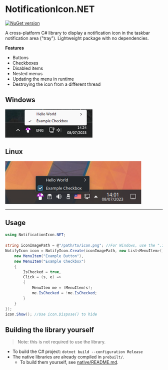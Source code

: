 # NotificationIcon.NET

[![NuGet version](https://img.shields.io/nuget/v/NotificationIcon.NET.svg)](https://www.nuget.org/packages/NotificationIcon.NET/)

A cross-platform C# library to display a notification icon in the taskbar notification area ("tray"). Lightweight package with no dependencies.

**Features**

* Buttons
* Checkboxes
* Disabled items
* Nested menus
* Updating the menu in runtime
* Destroying the icon from a different thread

## Windows
![Windows 11 example screenshot](screenshots/windows_11.png)

## Linux
![Linux example screenshot](screenshots/ubuntu_kde.png)

---

## Usage

```csharp
using NotificationIcon.NET;

string iconImagePath = @"/path/to/icon.png"; //For Windows, use the ".ico" file format. Otherwise, use ".png". Absolute path recommended.
NotifyIcon icon = NotifyIcon.Create(iconImagePath, new List<MenuItem>() {
    new MenuItem("Example Button"),
    new MenuItem("Example Checkbox")
    {
        IsChecked = true,
        Click = (s, e) =>
        {
            MenuItem me = (MenuItem)s!;
            me.IsChecked = !me.IsChecked;
        }
    }
});
icon.Show(); //Use icon.Dispose() to hide
```

## Building the library yourself

> Note: this is not required to use the library.

* To build the C# project: `dotnet build --configuration Release`
* The native libraries are already compiled in `prebuilt/`.
  * To build them yourself, see [native/README.md](NotificationIcon.NET/native/README.md).
